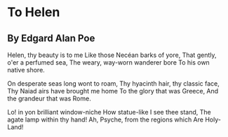 # To Helen
## By Edgard Alan Poe

Helen, thy beauty is to me
Like those Necéan barks of yore,
That gently, o'er a perfumed sea,
The weary, way-worn wanderer bore
To his own native shore.

On desperate seas long wont to roam,
Thy hyacinth hair, thy classic face,
Thy Naiad airs have brought me home
To the glory that was Greece,
And the grandeur that was Rome.

Lo! in yon brilliant window-niche 
How statue-like I see thee stand, 
The agate lamp within thy hand! 
Ah, Psyche, from the regions which 
Are Holy-Land! 
